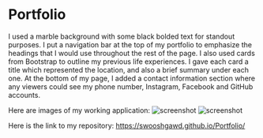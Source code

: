# Portfolio
I used a marble background with some black bolded text for standout purposes. I put a navigation bar at the top of my portfolio to emphasize the headings that I would use throughout the rest of the page. I also used cards from Bootstrap to outline my previous life experiences. I gave each card a title which represented the location, and also a brief summary under each one. At the bottom of my page, I added a contact information section where any viewers could see my phone number, Instagram, Facebook and GitHub accounts. 

Here are images of my working application: 
![screenshot](.assets/images/portfolio1.jpeg)
![screenshot](.assets/images/portfolio2.jpeg)

Here is the link to my repository: 
https://swooshgawd.github.io/Portfolio/